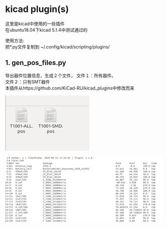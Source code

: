 # kicad plugin(s)

这里是kicad中使用的一些插件  
在ubuntu18.04下kicad 5.1.4中测试通过的  

使用方法:  
    把*.py文件复制到 ~/.config/kicad/scripting/plugins/  



## 1.  gen_pos_files.py  

导出器件位置信息，生成２个文件， 
文件１：所有器件。  
文件２：只有SMT器件  
本插件从https://github.com/KiCad-RU/kicad_plugins中修改而来  

![](https://github.com/YUESS/kicad_Y_plugins/raw/master/image/gen_pos_p1.png)

![](https://github.com/YUESS/kicad_Y_plugins/raw/master/image/gen_pos_p2.png)

